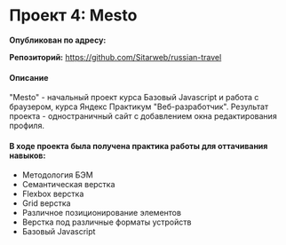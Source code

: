 # Проект 4: Mesto
__Опубликован по адресу:__

__Репозиторий:__ https://github.com/Sitarweb/russian-travel
#### Описание
"Mesto" - начальный проект курса Базовый Javascript и работа с браузером, курса Яндекс Практикум "Веб-разработчик". Результат проекта - одностраничный сайт с добавлением окна редактирования профиля.
#### В ходе проекта была получена практика работы для оттачивания навыков:
* Методология БЭМ
* Семантическая верстка
* Flexbox верстка
* Grid верстка
* Различное позиционирование элементов
* Верстка под различные форматы устройств
* Базовый Javascript
